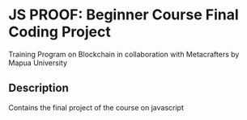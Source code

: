 # JS PROOF: Beginner Course Final Coding Project

Training Program on Blockchain in collaboration with Metacrafters by Mapua University

## Description

Contains the final project of the course on javascript


